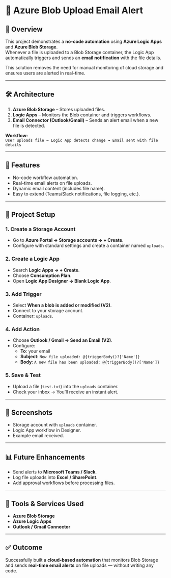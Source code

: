 # 📩 Azure Blob Upload Email Alert

## 📌 Overview
This project demonstrates a **no-code automation** using **Azure Logic Apps** and **Azure Blob Storage**.  
Whenever a file is uploaded to a Blob Storage container, the Logic App automatically triggers and sends an **email notification** with the file details.  

This solution removes the need for manual monitoring of cloud storage and ensures users are alerted in real-time.

---

## 🛠️ Architecture
1. **Azure Blob Storage** – Stores uploaded files.  
2. **Logic Apps** – Monitors the Blob container and triggers workflows.  
3. **Email Connector (Outlook/Gmail)** – Sends an alert email when a new file is detected.  

**Workflow:**  
`User uploads file → Logic App detects change → Email sent with file details`

---

## 🚀 Features
- No-code workflow automation.  
- Real-time email alerts on file uploads.  
- Dynamic email content (includes file name).  
- Easy to extend (Teams/Slack notifications, file logging, etc.).  

---

## 📂 Project Setup

### 1. Create a Storage Account
- Go to **Azure Portal → Storage accounts → + Create**.  
- Configure with standard settings and create a container named `uploads`.

### 2. Create a Logic App
- Search **Logic Apps → + Create**.  
- Choose **Consumption Plan**.  
- Open **Logic App Designer → Blank Logic App**.

### 3. Add Trigger
- Select **When a blob is added or modified (V2)**.  
- Connect to your storage account.  
- Container: `uploads`.

### 4. Add Action
- Choose **Outlook / Gmail → Send an Email (V2)**.  
- Configure:
  - **To**: your email  
  - **Subject**: `New file uploaded: @{triggerBody()?['Name']}`  
  - **Body**: `A new file has been uploaded: @{triggerBody()?['Name']}`  

### 5. Save & Test
- Upload a file (`test.txt`) into the `uploads` container.  
- Check your inbox → You’ll receive an instant alert.  

---

## 📸 Screenshots
- Storage account with `uploads` container.  
- Logic App workflow in Designer.  
- Example email received.  

---

## 📊 Future Enhancements
- Send alerts to **Microsoft Teams / Slack**.  
- Log file uploads into **Excel / SharePoint**.  
- Add approval workflows before processing files.  

---

## 🧰 Tools & Services Used
- **Azure Blob Storage**  
- **Azure Logic Apps**  
- **Outlook / Gmail Connector**  

---

## ✅ Outcome
Successfully built a **cloud-based automation** that monitors Blob Storage and sends **real-time email alerts** on file uploads — without writing any code.
